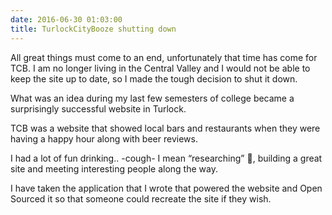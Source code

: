 ```yaml
---
date: 2016-06-30 01:03:00
title: TurlockCityBooze shutting down
---
```


All great things must come to an end, unfortunately that time has come for TCB. I am no longer living in the Central Valley and I would not be able to keep the site up to date, so I made the tough decision to shut it down.

What was an idea during my last few semesters of college became a surprisingly successful website in Turlock.

TCB was a website that showed local bars and restaurants when they were having a happy hour along with beer reviews.

I had a lot of fun drinking.. -cough- I mean “researching” 🍻, building a great site and meeting interesting people along the way.

I have taken the application that I wrote that powered the website and Open Sourced it so that someone could recreate the site if they wish.
